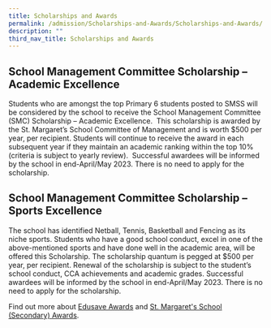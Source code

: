 ```yaml
---
title: Scholarships and Awards
permalink: /admission/Scholarships-and-Awards/Scholarships-and-Awards/
description: ""
third_nav_title: Scholarships and Awards
---
```


School Management Committee Scholarship – Academic Excellence
-------------------------------------------------------------

Students who are amongst the top Primary 6 students posted to SMSS will be considered by the school to receive the School Management Committee (SMC) Scholarship – Academic Excellence.  This scholarship is awarded by the St. Margaret’s School Committee of Management and is worth $500 per year, per recipient. Students will continue to receive the award in each subsequent year if they maintain an academic ranking within the top 10% (criteria is subject to yearly review).  Successful awardees will be informed by the school in end-April/May 2023. There is no need to apply for the scholarship.  

School Management Committee Scholarship – Sports Excellence
-----------------------------------------------------------

The school has identified Netball, Tennis, Basketball and Fencing as its niche sports. Students who have a good school conduct, excel in one of the above-mentioned sports and have done well in the academic area, will be offered this Scholarship. The scholarship quantum is pegged at $500 per year, per recipient. Renewal of the scholarship is subject to the student’s school conduct, CCA achievements and academic grades. Successful awardees will be informed by the school in end-April/May 2023. There is no need to apply for the scholarship.  

  

Find out more about [Edusave Awards](https://stmargaretssec-moe-edu-sg-admin.cwp.sg/admissions/financial-matters/scholarships-and-awards/edusave-awards) and [St. Margaret's School (Secondary) Awards](https://stmargaretssec-moe-edu-sg-admin.cwp.sg/admission/financial-matters/scholarships-and-awards/st-margarets-secondary-school-awards).